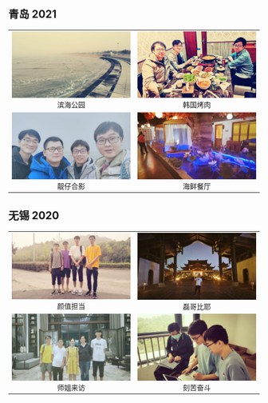 ## 青岛 2021

<table>
    <tr>
        <td ><center><img src="index.assets/qingdao-3.jpg" >滨海公园 </center></td>
        <td ><center><img src="index.assets/qingdao-2.jpg"  >韩国烤肉</center></td>
    </tr>
    <tr>
        <td ><center><img src="index.assets/qingdao-4.jpg" >靓仔合影 </center></td>
        <td ><center><img src="index.assets/qingdao-1.jpg"  >海鲜餐厅</center></td>
    </tr>
</table>


## 无锡 2020

<table>
    <tr>
        <td ><center><img src="index.assets/wuxi-3.jpg" >颜值担当</center></td>
        <td ><center><img src="index.assets/wuxi-2.jpg"  >磊哥比耶</center></td>
    </tr>
    <tr>
        <td ><center><img src="index.assets/wuxi-4.jpg" >师姐来访 </center></td>
        <td ><center><img src="index.assets/wuxi-1.jpg"  >刻苦奋斗</center></td>
    </tr>
</table>

